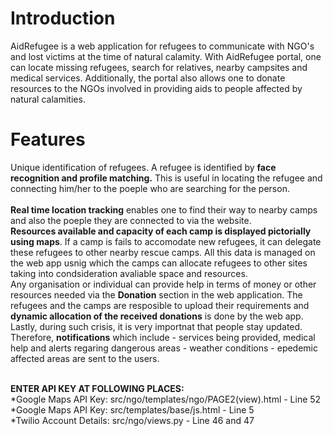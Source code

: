 # Introduction  
  
AidRefugee is a web application for refugees to communicate with NGO's and lost victims at the time of natural calamity. With AidRefugee portal, one can locate missing refugees, search for relatives, nearby campsites and medical services. Additionally, the portal also allows one to donate resources to the NGOs involved in providing aids to people affected by natural calamities.  
  
# Features  
  
Unique identification of refugees. A refugee is identified by **face recognition and profile matching.** This is useful in locating the refugee and connecting him/her to the poeple who are searching for the person.  
<br>
**Real time location tracking** enables one to find their way to nearby camps and also the poeple they are connected to via the website.    <br>
**Resources available and capacity of each camp is displayed pictorially using maps**. If a camp is fails to accomodate new refugees, it can delegate these refugees to other nearby rescue camps. All this data is managed on the web app usnig which the camps can allocate refugees to other sites taking into condsideration avaliable space and resources.  <br>
Any organisation or individual can provide help in terms of money or other resources needed via the **Donation** section in the web application. The refugees and the camps are resposible to upload their requirements and **dynamic allocation of the received donations** is done by the web app.  <br>
Lastly, during such crisis, it is very importnat that people stay updated. Therefore,  **notifications** which include - services being provided, medical help and alerts regaring dangerous areas -   weather conditions - epedemic affected areas are sent to the users.  <br>
<br>

**ENTER API KEY AT FOLLOWING PLACES:**
<br/>
*Google Maps API Key: src/ngo/templates/ngo/PAGE2(view).html - Line 52  
*Google Maps API Key: src/templates/base/js.html - Line 5  
*Twilio Account Details: src/ngo/views.py - Line 46 and 47  

